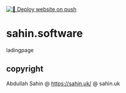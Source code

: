 
[![🚀 Deploy website on push](https://github.com/abdellaui/sahin.software/actions/workflows/main.yml/badge.svg?branch=main)](https://github.com/abdellaui/sahin.software/actions/workflows/main.yml)

# sahin.software

ladingpage


## copyright
Abdullah Sahin @ https://sahin.uk/ @ sahin.uk